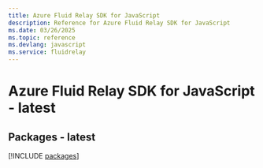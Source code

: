 ```yaml
---
title: Azure Fluid Relay SDK for JavaScript
description: Reference for Azure Fluid Relay SDK for JavaScript
ms.date: 03/26/2025
ms.topic: reference
ms.devlang: javascript
ms.service: fluidrelay
---
```

# Azure Fluid Relay SDK for JavaScript - latest
## Packages - latest
[!INCLUDE [packages](fluid-relay-index.md)]